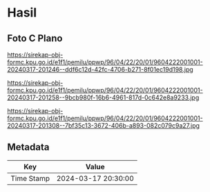 # Hasil

## Foto C Plano

https://sirekap-obj-formc.kpu.go.id/e1f1/pemilu/ppwp/96/04/22/20/01/9604222001001-20240317-201246--ddf6c12d-42fc-4706-b271-8f01ec19d198.jpg

https://sirekap-obj-formc.kpu.go.id/e1f1/pemilu/ppwp/96/04/22/20/01/9604222001001-20240317-201258--9bcb980f-16b6-4961-817d-0c642e8a9233.jpg

https://sirekap-obj-formc.kpu.go.id/e1f1/pemilu/ppwp/96/04/22/20/01/9604222001001-20240317-201308--7bf35c13-3672-406b-a893-082c079c9a27.jpg


## Metadata

| Key        | Value               |
| ---------- | ------------------- |
| Time Stamp | 2024-03-17 20:30:00 |



